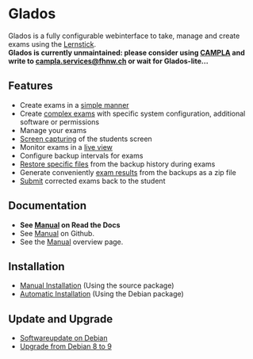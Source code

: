# Glados

Glados is a fully configurable webinterface to take, manage and create exams using the [Lernstick](https://www.lernstick.ch).  
**Glados is currently unmaintained: please consider using [CAMPLA](https://campla.github.io/) and write to campla.services@fhnw.ch or wait for Glados-lite...**

## Features

* Create exams in a [simple manner](https://github.com/Lernstick/glados/blob/master/howtos/create-zip-exam-file.md)
* Create [complex exams](https://github.com/Lernstick/glados/blob/master/howtos/create-squashfs-exam-file.md) with specific system configuration, additional software or permissions
* Manage your exams
* [Screen capturing](https://github.com/Lernstick/glados/blob/master/howtos/screen-capturing.md) of the students screen
* Monitor exams in a [live view](https://github.com/Lernstick/glados/blob/master/howtos/monitoring-exams.md)
* Configure backup intervals for exams
* [Restore specific files](https://github.com/Lernstick/glados/blob/master/howtos/restore-specific-file.md) from the backup history during exams
* Generate conveniently [exam results](https://github.com/Lernstick/glados/blob/master/howtos/generate-results.md) from the backups as a zip file
* [Submit](https://github.com/Lernstick/glados/blob/master/howtos/submit-results.md) corrected exams back to the student

## Documentation

* **See [Manual](https://glados-doc.readthedocs.io/) on Read the Docs**
* See [Manual](https://github.com/Lernstick/glados/tree/master/howtos) on Github.
* See the [Manual](https://github.com/Lernstick/glados/tree/master/howtos/README.md) overview page.



## Installation

* [Manual Installation](https://github.com/Lernstick/glados/blob/master/howtos/manual-install.md) (Using the source package)
* [Automatic Installation](https://github.com/Lernstick/glados/blob/master/howtos/deb-install.md) (Using the Debian package)

## Update and Upgrade

* [Softwareupdate on Debian](https://github.com/Lernstick/glados/blob/master/howtos/deb-update.md)
* [Upgrade from Debian 8 to 9](https://github.com/Lernstick/glados/blob/master/howtos/deb-8to9-upgrade.md)


